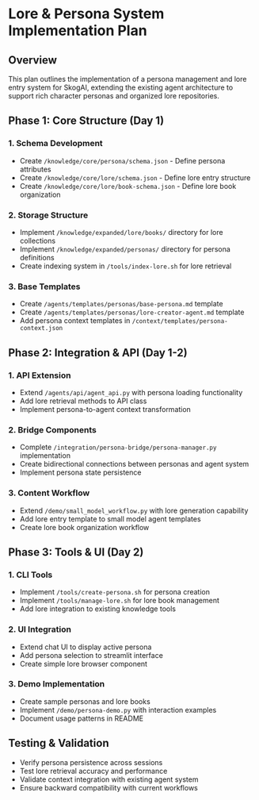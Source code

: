# Lore & Persona System Implementation Plan

## Overview
This plan outlines the implementation of a persona management and lore entry system for SkogAI, extending the existing agent architecture to support rich character personas and organized lore repositories.

## Phase 1: Core Structure (Day 1)

### 1. Schema Development
- Create `/knowledge/core/persona/schema.json` - Define persona attributes
- Create `/knowledge/core/lore/schema.json` - Define lore entry structure
- Create `/knowledge/core/lore/book-schema.json` - Define lore book organization

### 2. Storage Structure
- Implement `/knowledge/expanded/lore/books/` directory for lore collections
- Implement `/knowledge/expanded/personas/` directory for persona definitions
- Create indexing system in `/tools/index-lore.sh` for lore retrieval

### 3. Base Templates
- Create `/agents/templates/personas/base-persona.md` template
- Create `/agents/templates/personas/lore-creator-agent.md` template
- Add persona context templates in `/context/templates/persona-context.json`

## Phase 2: Integration & API (Day 1-2)

### 1. API Extension
- Extend `/agents/api/agent_api.py` with persona loading functionality
- Add lore retrieval methods to API class
- Implement persona-to-agent context transformation

### 2. Bridge Components
- Complete `/integration/persona-bridge/persona-manager.py` implementation
- Create bidirectional connections between personas and agent system
- Implement persona state persistence

### 3. Content Workflow
- Extend `/demo/small_model_workflow.py` with lore generation capability
- Add lore entry template to small model agent templates
- Create lore book organization workflow

## Phase 3: Tools & UI (Day 2)

### 1. CLI Tools
- Implement `/tools/create-persona.sh` for persona creation
- Implement `/tools/manage-lore.sh` for lore book management
- Add lore integration to existing knowledge tools

### 2. UI Integration
- Extend chat UI to display active persona
- Add persona selection to streamlit interface
- Create simple lore browser component

### 3. Demo Implementation
- Create sample personas and lore books
- Implement `/demo/persona-demo.py` with interaction examples
- Document usage patterns in README

## Testing & Validation
- Verify persona persistence across sessions
- Test lore retrieval accuracy and performance
- Validate context integration with existing agent system
- Ensure backward compatibility with current workflows